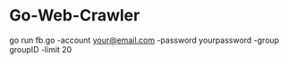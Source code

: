 # Go-Web-Crawler

go run fb.go -account your@email.com -password yourpassword -group groupID -limit 20
